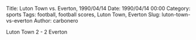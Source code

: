 Title: Luton Town vs. Everton, 1990/04/14
Date: 1990/04/14 00:00
Category: sports
Tags: football, football scores, Luton Town, Everton
Slug: luton-town-vs-everton
Author: carbonero


Luton Town 2 - 2 Everton
